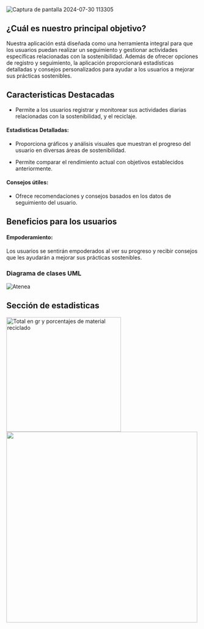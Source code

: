 ![Captura de pantalla 2024-07-30 113305](https://github.com/user-attachments/assets/de45d27f-70e5-42ca-9581-961cd94daa69)
## ¿Cuál es nuestro principal objetivo?  
<p>Nuestra aplicación está diseñada como una herramienta integral para que los usuarios puedan realizar un seguimiento y gestionar actividades específicas relacionadas con la sostenibilidad. Además de ofrecer opciones de registro y seguimiento, la aplicación proporcionará estadísticas detalladas y consejos personalizados para ayudar a los usuarios a mejorar sus prácticas sostenibles.</p>

## Caracteristicas Destacadas

* Permite a los usuarios registrar y monitorear sus actividades diarias relacionadas con la sostenibilidad, y el reciclaje.

#### Estadisticas Detalladas:

* Proporciona gráficos y análisis visuales que muestran el progreso del usuario en diversas áreas de sostenibilidad.

* Permite comparar el rendimiento actual con objetivos establecidos anteriormente.

#### Consejos útiles:

* Ofrece recomendaciones y consejos  basados en los datos de seguimiento del usuario.

## Beneficios para los usuarios

#### Empoderamiento: 
Los usuarios se sentirán empoderados al ver su progreso y recibir consejos que les ayudarán a mejorar sus prácticas sostenibles.


<h3>Diagrama de clases UML</h3> 

![Atenea](https://github.com/user-attachments/assets/b4ee4cca-571b-42e1-a475-ef2fdb17a06a)

## Sección de estadisticas

<img src= "(https://github.com/user-attachments/assets/a043a55d-a66e-4455-9f0f-e8015d60c9c3)" alt= "Total en gr y porcentajes de material reciclado" width="300"/>
<img src= "![screenshot](https://github.com/user-attachments/assets/8fbc45e0-a282-4c36-8a58-805e49b2741c)"  width="500"/>

